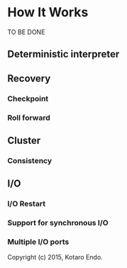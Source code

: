 # How It Works

TO BE DONE

## Deterministic interpreter

## Recovery

### Checkpoint

### Roll forward

## Cluster

### Consistency

## I/O

### I/O Restart

### Support for synchronous I/O

### Multiple I/O ports

Copyright (c) 2015, Kotaro Endo.
